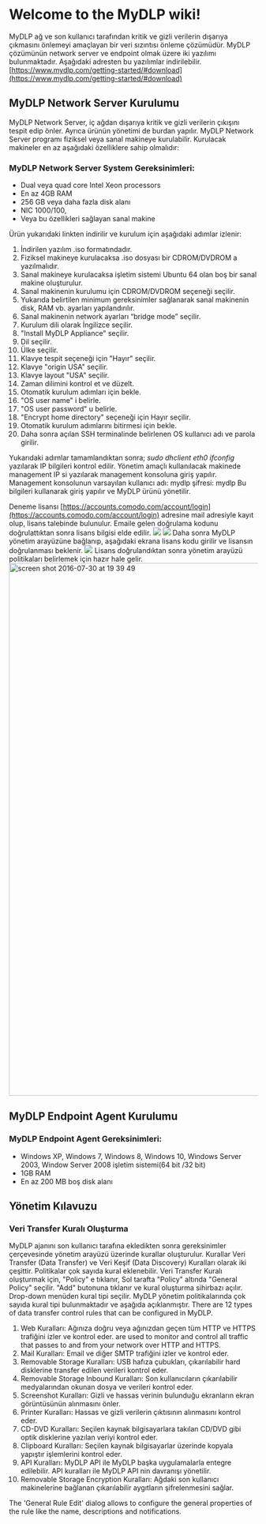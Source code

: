 # Welcome to the MyDLP wiki!
MyDLP ağ ve son kullanıcı tarafından kritik ve gizli verilerin dışarıya çıkmasını önlemeyi amaçlayan bir veri sızıntısı önleme çözümüdür. 
MyDLP çözümünün network server ve endpoint olmak üzere iki yazılımı bulunmaktadır. Aşağıdaki adresten bu yazılımlar indirilebilir.[https://www.mydlp.com/getting-started/#download](https://www.mydlp.com/getting-started/#download)
## MyDLP Network Server Kurulumu
MyDLP Network Server, iç ağdan dışarıya kritik ve gizli verilerin çıkışını tespit edip önler. Ayrıca ürünün yönetimi de burdan yapılır. 
MyDLP Network Server programı fiziksel veya sanal makineye kurulabilir. Kurulacak makineler en az aşağıdaki özelliklere sahip olmalıdır:
### MyDLP Network Server System Gereksinimleri:
* Dual veya quad core Intel Xeon processors 
* En az 4GB RAM
* 256 GB veya daha fazla disk alanı
* NIC 1000/100,
* Veya bu özellikleri sağlayan sanal makine 

Ürün yukarıdaki linkten indirilir ve kurulum için aşağıdaki adımlar izlenir: 

1.	İndirilen yazılım .iso formatındadır. 
2.	Fiziksel makineye kurulacaksa .iso dosyası bir CDROM/DVDROM a yazılmalıdır.
3.	Sanal makineye kurulacaksa işletim sistemi Ubuntu 64 olan boş bir sanal makine oluşturulur. 
4.	Sanal makinenin kurulumu için CDROM/DVDROM seçeneği seçilir. 
5.	Yukarıda belirtilen minimum gereksinimler sağlanarak sanal makinenin disk, RAM vb. ayarları yapılandırılır.
6.	Sanal makinenin network ayarları “bridge mode” seçilir.
7.	Kurulum dili olarak İngilizce seçilir. 
8.	"Install MyDLP Appliance" seçilir. 
9.	Dil seçilir.
10.	Ülke seçilir.
11.	Klavye tespit seçeneği için "Hayır" seçilir. 
12.	Klavye "origin USA" seçilir.
13.	Klavye layout "USA" seçilir.
14.	Zaman dilimini kontrol et ve düzelt. 
15.	Otomatik kurulum adımları için bekle. 
16.	"OS user name" i belirle. 
17.	"OS user password" u belirle.
18.	"Encrypt home directory" seçeneği için Hayır seçilir.
19.	Otomatik kurulum adımlarını bitirmesi için bekle. 
20.	Daha sonra açılan SSH terminalinde belirlenen OS kullanıcı adı ve parola girilir.

Yukarıdaki adımlar tamamlandıktan sonra;
_sudo dhclient eth0_
_ifconfig_
 yazılarak IP bilgileri kontrol edilir. 
Yönetim amaçlı kullanılacak makinede management IP si yazılarak management konsoluna giriş yapılır. 
Management konsolunun varsayılan kullanıcı adı: mydlp şifresi: mydlp Bu bilgileri kullanarak giriş yapılır ve MyDLP ürünü yönetilir. 

Deneme lisansı [https://accounts.comodo.com/account/login](https://accounts.comodo.com/account/login) adresine mail adresiyle kayıt olup, lisans talebinde bulunulur. Emaile gelen doğrulama kodunu doğrulattıktan sonra lisans bilgisi elde edilir. 
![](https://cloud.githubusercontent.com/assets/20702065/17457902/4a582366-5c0d-11e6-9a03-c1d484107774.png)
![](https://cloud.githubusercontent.com/assets/20702065/17457913/5e91fa3c-5c0d-11e6-900b-9b68f72c204e.png)
Daha sonra MyDLP yönetim arayüzüne bağlanıp, aşağıdaki ekrana lisans kodu girilir ve lisansın doğrulanması beklenir.
![](https://cloud.githubusercontent.com/assets/20702065/17457919/6b0dd998-5c0d-11e6-88b6-039349ebb5a6.png)
Lisans doğrulandıktan sonra yönetim arayüzü politikaları belirlemek için hazır hale gelir. 
<img width="1079" alt="screen shot 2016-07-30 at 19 39 49" src="https://cloud.githubusercontent.com/assets/20702065/17458000/9605bb60-5c0e-11e6-8a9b-1eb947c69435.png">
## MyDLP Endpoint Agent Kurulumu
### MyDLP Endpoint Agent Gereksinimleri:
* Windows XP, Windows 7, Windows 8, Windows 10, Windows Server 2003, Window Server 2008 işletim sistemi(64 bit /32 bit)
* 1GB RAM
* En az 200 MB boş disk alanı 

## Yönetim Kılavuzu
### Veri Transfer Kuralı Oluşturma
MyDLP ajanını son kullanıcı tarafına ekledikten sonra gereksinimler çerçevesinde yönetim arayüzü üzerinde kurallar oluşturulur. 
Kurallar Veri Transfer (Data Transfer) ve Veri Keşif (Data Discovery) Kuralları olarak iki çeşittir. Politikalar çok sayıda kural eklenebilir. 
Veri Transfer Kuralı oluşturmak için, "Policy" e tıklanır, Sol tarafta "Policy" altında "General Policy" seçilir. "Add" butonuna tıklanır ve kural oluşturma sihirbazı açılır. 
Drop-down menüden kural tipi seçilir. 
MyDLP yönetim politikalarında çok sayıda kural tipi bulunmaktadır ve aşağıda açıklanmıştır.
There are 12 types of data transfer control rules that can be configured in MyDLP.

1.	Web Kuralları: Ağınıza doğru veya ağınızdan geçen tüm HTTP ve HTTPS trafiğini izler ve kontrol eder. are used to monitor and control all traffic that passes to and from your network over HTTP and HTTPS. 
2.	Mail Kuralları: Email ve diğer SMTP trafiğini izler ve kontrol eder.  
3.	Removable Storage Kuralları: USB hafıza çubukları, çıkarılabilir hard disklerine transfer edilen verileri kontrol eder. 
4.	Removable Storage Inbound Kuralları: Son kullanıcıların çıkarılabilir medyalarından okunan dosya ve verileri kontrol eder.  
5.	Screenshot Kuralları: Gizli ve hassas verinin bulunduğu ekranların ekran görüntüsünün alınmasını önler. 
6.	Printer Kuralları: Hassas ve gizli verilerin çıktısının alınmasını kontrol eder. 
7.	CD-DVD Kuralları: Seçilen kaynak bilgisayarlara takılan CD/DVD gibi optik disklerine yazılan veriyi kontrol eder.
8.	Clipboard Kuralları: Seçilen kaynak bilgisayarlar üzerinde kopyala yapıştır işlemlerini kontrol eder. 
9.	API Kuralları: MyDLP API ile MyDLP başka uygulamalarla entegre edilebilir. API kuralları ile MyDLP API nin davranışı yönetilir. 
10.	Removable Storage Encryption Kuralları: Ağdaki son kullanıcı makinelerine bağlanan çıkarılabilir aygıtların şifrelenmesini sağlar.

The 'General Rule Edit' dialog allows to configure the general properties of the rule like the name, descriptions and notifications.
